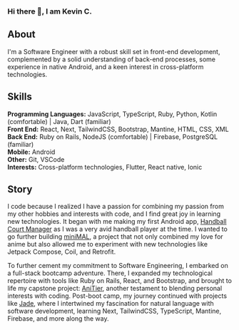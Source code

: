 ### Hi there 👋, I am Kevin C. 

## About
I'm a Software Engineer with a robust skill set in front-end development, complemented by a solid understanding of back-end processes, some experience in native Android, and a keen interest in cross-platform technologies.

## Skills
**Programming Languages:** JavaScript, TypeScript, Ruby, Python, Kotlin (comfortable) | Java, Dart (familiar)
<br /> 
**Front End:** React, Next, TailwindCSS, Bootstrap, Mantine, HTML, CSS, XML
 <br/>
**Back End:** Ruby on Rails, NodeJS (comfortable) | Firebase, PostgreSQL (familiar) 
<br/>
**Mobile:** Android
<br/>
**Other:** Git, VSCode
<br/>
**Interests:** Cross-platform technologies, Flutter, React native, Ionic


## Story
I code because I realized I have a passion for combining my passion from my other hobbies and interests with code, and I find great joy in learning new technologies. It began with me making my first Android app, [Handball Court Manager](https://github.com/KevC000/Wall-Handball-Court-Manager) as I was a very avid handball player at the time. I wanted to go further building [miniMAL](https://github.com/KevC000/miniMAL), a project that not only combined my love for anime but also allowed me to experiment with new technologies like Jetpack Compose, Coil, and Retrofit.

To further cement my commitment to Software Engineering, I embarked on a full-stack bootcamp adventure. There, I expanded my technological repertoire with tools like Ruby on Rails, React, and Bootstrap, and brought to life my capstone project: [AniTier](https://github.com/KevC000/AniTier), another testament to blending personal interests with coding. Post-boot camp, my journey continued with projects like [Jade](https://github.com/KevC000/jade-dictionary-web), where I intertwined my fascination for natural language with software development, learning Next, TailwindCSS, TypeScript, Mantine, Firebase, and more along the way.
